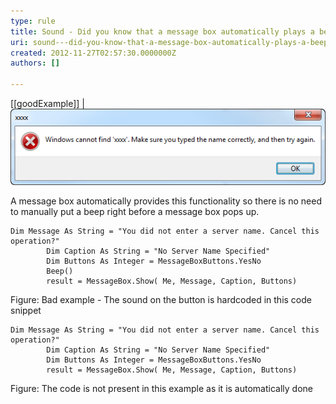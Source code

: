 ```yaml
---
type: rule
title: Sound - Did you know that a message box automatically plays a beep?
uri: sound---did-you-know-that-a-message-box-automatically-plays-a-beep
created: 2012-11-27T02:57:30.0000000Z
authors: []

---
```


[[goodExample]]
| ![ Good Example - Windows message boxes plays a sound... which cannot be captured in screenshot form.   ​](../../assets/Win7SoundError.png)

A message box automatically provides this functionality so there is no need to manually put a beep right before a message box pops up.


```
Dim Message As String = "You did not enter a server name. Cancel this operation?"
        Dim Caption As String = "No Server Name Specified"
        Dim Buttons As Integer = MessageBoxButtons.YesNo
        Beep()
        result = MessageBox.Show( Me, Message, Caption, Buttons)
```

Figure: Bad example - The sound on the button is hardcoded in this code snippet

```
Dim Message As String = "You did not enter a server name. Cancel this operation?"
        Dim Caption As String = "No Server Name Specified"
        Dim Buttons As Integer = MessageBoxButtons.YesNo
        result = MessageBox.Show( Me, Message, Caption, Buttons)
```

Figure: The code is not present in this example as it is automatically done
